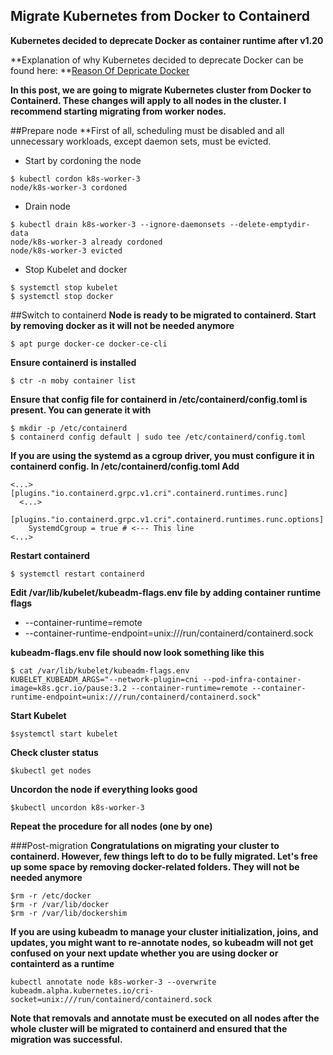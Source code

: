 ## Migrate Kubernetes from Docker to Containerd
**Kubernetes decided to deprecate Docker as container runtime after v1.20**

**Explanation of why Kubernetes decided to deprecate Docker can be found here: **[Reason Of Depricate Docker](https://kubernetes.io/blog/2020/12/02/dont-panic-kubernetes-and-docker/)

**In this post, we are going to migrate Kubernetes cluster from Docker to Containerd. These changes will apply to all nodes in the cluster. I recommend starting migrating from worker nodes.**

##Prepare node
**First of all, scheduling must be disabled and all unnecessary workloads, except daemon sets, must be evicted.

- Start by cordoning the node
```
$ kubectl cordon k8s-worker-3
node/k8s-worker-3 cordoned
```

- Drain node
```
$ kubectl drain k8s-worker-3 --ignore-daemonsets --delete-emptydir-data
node/k8s-worker-3 already cordoned
node/k8s-worker-3 evicted
```

- Stop Kubelet and docker
```
$ systemctl stop kubelet
$ systemctl stop docker
```

##Switch to containerd
**Node is ready to be migrated to containerd. Start by removing docker as it will not be needed anymore**
```
$ apt purge docker-ce docker-ce-cli
```

**Ensure containerd is installed**
```
$ ctr -n moby container list
```

**Ensure that config file for containerd in /etc/containerd/config.toml is present. You can generate it with**
```
$ mkdir -p /etc/containerd
$ containerd config default | sudo tee /etc/containerd/config.toml
```

**If you are using the systemd as a cgroup driver, you must configure it in containerd config. In /etc/containerd/config.toml Add**
```
<...>
[plugins."io.containerd.grpc.v1.cri".containerd.runtimes.runc]
  <...>
  [plugins."io.containerd.grpc.v1.cri".containerd.runtimes.runc.options]
    SystemdCgroup = true # <--- This line
<...>
```

**Restart containerd**
```
$ systemctl restart containerd
```

**Edit /var/lib/kubelet/kubeadm-flags.env file by adding container runtime flags**

* --container-runtime=remote
* --container-runtime-endpoint=unix:///run/containerd/containerd.sock

**kubeadm-flags.env file should now look something like this**
```
$ cat /var/lib/kubelet/kubeadm-flags.env
KUBELET_KUBEADM_ARGS="--network-plugin=cni --pod-infra-container-image=k8s.gcr.io/pause:3.2 --container-runtime=remote --container-runtime-endpoint=unix:///run/containerd/containerd.sock"
```

**Start Kubelet**
```
$systemctl start kubelet
```

**Check cluster status**
```
$kubectl get nodes
```
**Uncordon the node if everything looks good**
```
$kubectl uncordon k8s-worker-3
```

**Repeat the procedure for all nodes (one by one)**

###Post-migration
**Congratulations on migrating your cluster to containerd. However, few things left to do to be fully migrated. Let's free up some space by removing docker-related folders. They will not be needed anymore**
```
$rm -r /etc/docker
$rm -r /var/lib/docker
$rm -r /var/lib/dockershim
```

**If you are using kubeadm to manage your cluster initialization, joins, and updates, you might want to re-annotate nodes, so kubeadm will not get confused on your next update whether you are using docker or containterd as a runtime**

```
kubectl annotate node k8s-worker-3 --overwrite kubeadm.alpha.kubernetes.io/cri-socket=unix:///run/containerd/containerd.sock
```

**Note that removals and annotate must be executed on all nodes after the whole cluster will be migrated to containerd and ensured that the migration was successful.**
